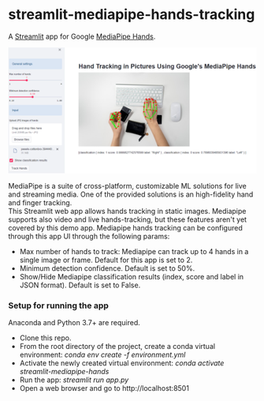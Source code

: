 # streamlit-mediapipe-hands-tracking
A [Streamlit](https://streamlit.io/) app for Google [MediaPipe Hands](https://google.github.io/mediapipe/solutions/hands).  
  
![App Demo Image](https://github.com/virtualramblas/streamlit-mediapipe-hands-tracking/blob/main/images/demo-image.PNG)  
  
MediaPipe is a suite of cross-platform, customizable ML solutions for live and streaming media. One of the provided solutions is an high-fidelity hand and finger tracking.  
This Streamlit web app allows hands tracking in static images. Mediapipe supports also video and live hands-tracking, but these features aren't yet covered by this demo app. Mediapipe hands tracking can be configured through this app UI through the following params:  
* Max number of hands to track: Mediapipe can track up to 4 hands in a single image or frame. Default for this app is set to 2.  
* Minimum detection confidence. Default is set to 50%. 
* Show/Hide Mediapipe classification results (index, score and label in JSON format). Default is set to False.  
  
### Setup for running the app
Anaconda and Python 3.7+ are required.

* Clone this repo.
* From the root directory of the project, create a conda virtual environment: *conda env create -f environment.yml*
* Activate the newly created virtual environment: *conda activate streamlit-mediapipe-hands*
* Run the app: *streamlit run app.py*  
* Open a web browser and go to http://localhost:8501
